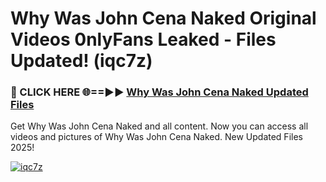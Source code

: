 # Why Was John Cena Naked Original Videos 0nlyFans Leaked - Files Updated! (iqc7z)

<h3>🔴 CLICK HERE 🌐==►► <a href="https://tinyurl.com/yckcrads" rel="nofollow">Why Was John Cena Naked Updated Files</a></h3>

Get Why Was John Cena Naked and all content. Now you can access all videos and pictures of Why Was John Cena Naked. New Updated Files 2025!

[![iqc7z](https://i.imgur.com/hpKpOFt.gif)](https://tinyurl.com/yckcrads)
